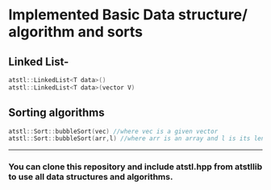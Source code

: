 # Implemented Basic Data structure/ algorithm and sorts

## Linked List-
```C++
atstl::LinkedList<T data>()
atstl::LinkedList<T data>(vector V)
```

## Sorting algorithms
```C++
atstl::Sort::bubbleSort(vec) //where vec is a given vector
atstl::Sort::bubbleSort(arr,l) //where arr is an array and l is its length
```
-------------------------------------------------
### You can clone this repository and include atstl.hpp from atstllib to use all data structures and algorithms.

